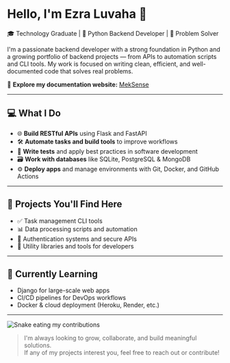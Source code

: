 # Hello, I'm Ezra Luvaha 👋
🎓 Technology Graduate | 🐍 Python Backend Developer | 🚀 Problem Solver

I'm a passionate backend developer with a strong foundation in Python and a growing portfolio of backend projects — from APIs to automation scripts and CLI tools. My work is focused on writing clean, efficient, and well-documented code that solves real problems.

📖 **Explore my documentation website:** [MekSense](https://king-luvaha.github.io/project-wiki/)

---

##  💻 What I Do
- 🌐 **Build RESTful APIs** using Flask and FastAPI  
- 🛠️ **Automate tasks and build tools** to improve workflows  
- 🧪 **Write tests** and apply best practices in software development  
- 🗃️ **Work with databases** like SQLite, PostgreSQL & MongoDB  
- ⚙️ **Deploy apps** and manage environments with Git, Docker, and GitHub Actions

---

## 📂 Projects You'll Find Here
- ✅ Task management CLI tools  
- 📊 Data processing scripts and automation  
- 🔐 Authentication systems and secure APIs  
- 🧰 Utility libraries and tools for developers  

---

## 🧠 Currently Learning
- Django for large-scale web apps  
- CI/CD pipelines for DevOps workflows  
- Docker & cloud deployment (Heroku, Render, etc.)

---

![Snake eating my contributions](https://github.com/king-luvaha/king-luvaha/blob/output/github-contribution-grid-snake.svg)

> I'm always looking to grow, collaborate, and build meaningful solutions.  
If any of my projects interest you, feel free to reach out or contribute!
